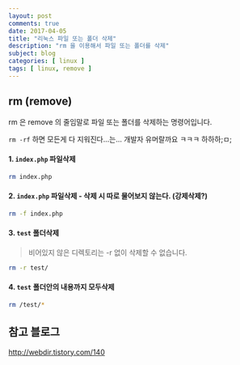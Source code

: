 ```yaml
---
layout: post
comments: true
date: 2017-04-05
title: "리눅스 파일 또는 폴더 삭제"
description: "rm 을 이용해서 파일 또는 폴더를 삭제"
subject: blog
categories: [ linux ]
tags: [ linux, remove ]
---
```


## rm (remove)<a id="rm-remove" href="#rm-remove" class="s-link" aria-hidden="true"></a>

rm 은 remove 의 줄임말로 파일 또는 폴더를 삭제하는 명령어입니다.

`rm -rf` 하면 모든게 다 지워진다...는... 개발자 유머랄까요 ㅋㅋㅋ 하하하;ㅁ;

#### 1. `index.php` 파일삭제<a id="1-indexphp-파일삭제" href="#1-indexphp-파일삭제" class="s-link" aria-hidden="true"></a>

```bash
rm index.php
```

#### 2. `index.php` 파일삭제 - 삭제 시 따로 물어보지 않는다. (강제삭제?)<a id="2-indexphp-파일삭제---삭제-시-따로-물어보지-않는다-강제삭제" href="#2-indexphp-파일삭제---삭제-시-따로-물어보지-않는다-강제삭제" class="s-link" aria-hidden="true"></a>

```bash
rm -f index.php
```

#### 3. `test` 폴더삭제<a id="3-test-폴더삭제" href="#3-test-폴더삭제" class="s-link" aria-hidden="true"></a>

> 비어있지 않은 디렉토리는 -r 없이 삭제할 수 없습니다.

```bash
rm -r test/
```

#### 4. `test` 폴더안의 내용까지 모두삭제<a id="4-test-폴더안의-내용까지-모두삭제" href="#4-test-폴더안의-내용까지-모두삭제" class="s-link" aria-hidden="true"></a>

```bash
rm /test/*
```

## 참고 블로그<a id="참고-블로그" href="#참고-블로그" class="s-link" aria-hidden="true"></a>

<http://webdir.tistory.com/140>
